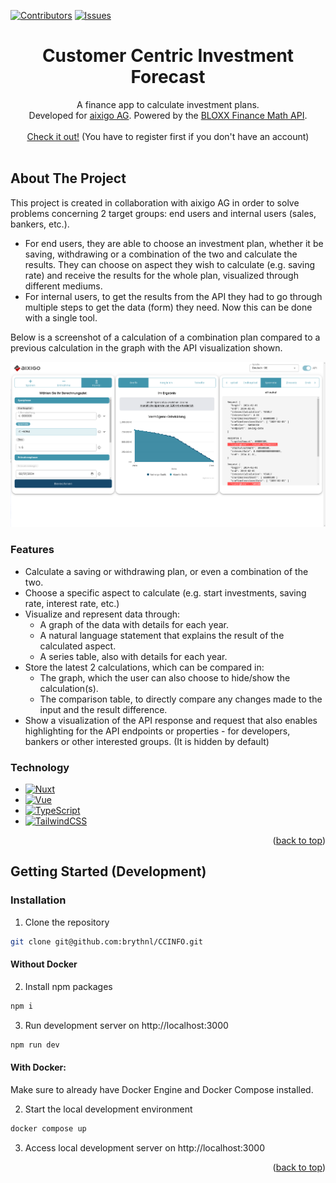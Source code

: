 <a name="readme-top"></a>

[![Contributors][contributors-shield]][contributors-url]
[![Issues][issues-shield]][issues-url]

<!-- PROJECT LOGO -->
<div align="center">
  <h1 align="center">Customer Centric Investment Forecast</h3>

  <p align="center">
    A finance app to calculate investment plans.
    <br />
    Developed for <a href="https://https://www.aixigo.com">aixigo AG</a>. Powered by the <a href="https://portal.aixigo.com/docs/finance-math-api#">BLOXX Finance Math API</a>.
    <br />
    <br />
    <a href="https://ccinfo.vercel.app">Check it out!</a> (You have to register first if you don't have an account)
    <br />
    <br />
  </p>
</div>


<!-- ABOUT THE PROJECT -->
## About The Project
This project is created in collaboration with aixigo AG in order to solve problems concerning 2 target groups: end users and internal users (sales, bankers, etc.).
- For end users, they are able to choose an investment plan, whether it be saving, withdrawing or a combination of the two and calculate the results. They can choose on aspect they wish to calculate (e.g. saving rate) and receive the results for the whole plan, visualized through different mediums.
- For internal users, to get the results from the API they had to go through multiple steps to get the data (form) they need. Now this can be done with a single tool.

Below is a screenshot of a calculation of a combination plan compared to a previous calculation in the graph with the API visualization shown.

[![CCINFO Kombiplan Screenshot][kombiplan-screenshot]](https://ccinfo.vercel.app)

### Features
- Calculate a saving or withdrawing plan, or even a combination of the two.
- Choose a specific aspect to calculate (e.g. start investments, saving rate, interest rate, etc.)
- Visualize and represent data through:
  - A graph of the data with details for each year.
  - A natural language statement that explains the result of the calculated aspect.
  - A series table, also with details for each year.
- Store the latest 2 calculations, which can be compared in:
  - The graph, which the user can also choose to hide/show the calculation(s).
  - The comparison table, to directly compare any changes made to the input and the result difference.
- Show a visualization of the API response and request that also enables highlighting for the API endpoints or properties - for developers, bankers or other interested groups. (It is hidden by default)

### Technology
* [![Nuxt][Nuxt.js]][Nuxt-url]
* [![Vue][Vue.js]][Vue-url]
* [![TypeScript][TypeScript]][TypeScript-url]
* [![TailwindCSS][TailwindCSS]][TailwindCSS-url]

<p align="right">(<a href="#readme-top">back to top</a>)</p>

## Getting Started (Development)
### Installation
1. Clone the repository
```bash
git clone git@github.com:brythnl/CCINFO.git
```

#### Without Docker
2. Install npm packages
```bash
npm i
```

3. Run development server on http://localhost:3000
```bash
npm run dev
```

#### With Docker:
Make sure to already have Docker Engine and Docker Compose installed.

2. Start the local development environment
```bash
docker compose up
```

3. Access local development server on http://localhost:3000

<p align="right">(<a href="#readme-top">back to top</a>)</p>

[contributors-shield]: https://img.shields.io/github/contributors/brythnl/CCINFO.svg?style=for-the-badge
[contributors-url]: https://github.com/brythnl/CCINFO/graphs/contributors
[issues-shield]: https://img.shields.io/github/issues/brythnl/CCINFO.svg?style=for-the-badge
[issues-url]: https://github.com/brythnl/CCINFO/issues
[kombiplan-screenshot]: images/ccinfo_ss.png
[Nuxt.js]: https://img.shields.io/badge/Nuxt-002E3B?style=for-the-badge&logo=nuxtdotjs&logoColor=#00DC82
[Nuxt-url]: https://nuxt.com
[Vue.js]: https://img.shields.io/badge/Vue.js-35495E?style=for-the-badge&logo=vue.js&logoColor=4FC08D
[Vue-url]: https://vuejs.org/
[TypeScript]: https://img.shields.io/badge/TypeScript-007ACC?style=for-the-badge&logo=typescript&logoColor=white
[TypeScript-url]: https://www.typescriptlang.org/
[TailwindCSS]: https://img.shields.io/badge/Tailwind_CSS-38B2AC?style=for-the-badge&logo=tailwind-css&logoColor=white
[TailwindCSS-url]: https://tailwindcss.com
